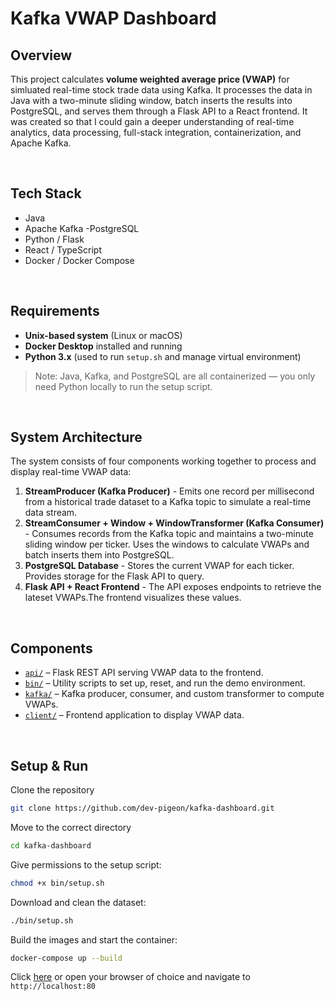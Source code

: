 # Kafka VWAP Dashboard

## Overview

This project calculates **volume weighted average price (VWAP)** for simluated real-time stock trade data using Kafka. It processes the data in Java with a two-minute sliding window, batch inserts the results into PostgreSQL, and serves them through a Flask API to a React frontend. It was created so that I could gain a deeper understanding of real-time analytics, data processing, full-stack integration, containerization, and Apache Kafka.

<br>

## Tech Stack

- Java
- Apache Kafka
  -PostgreSQL
- Python / Flask
- React / TypeScript
- Docker / Docker Compose

<br>

## Requirements

- **Unix-based system** (Linux or macOS)
- **Docker Desktop** installed and running
- **Python 3.x** (used to run `setup.sh` and manage virtual environment)

> Note: Java, Kafka, and PostgreSQL are all containerized — you only need Python locally to run the setup script.

<br>

## System Architecture

The system consists of four components working together to process and display real-time VWAP data:

1. **StreamProducer (Kafka Producer)** - Emits one record per millisecond from a historical trade dataset to a Kafka topic to simulate a real-time data stream.
2. **StreamConsumer + Window + WindowTransformer (Kafka Consumer)** - Consumes records from the Kafka topic and maintains a two-minute sliding window per ticker. Uses the windows to calculate VWAPs and batch inserts them into PostgreSQL.
3. **PostgreSQL Database** - Stores the current VWAP for each ticker. Provides storage for the Flask API to query.
4. **Flask API + React Frontend** - The API exposes endpoints to retrieve the lateset VWAPs.The frontend visualizes these values.

<br>

## Components

- [`api/`](api/README.md) – Flask REST API serving VWAP data to the frontend.
- [`bin/`](bin/README.md) – Utility scripts to set up, reset, and run the demo environment.
- [`kafka/`](kafka/README.md) – Kafka producer, consumer, and custom transformer to compute VWAPs.
- [`client/`](client/README.md) – Frontend application to display VWAP data.

<br>

## Setup & Run

Clone the repository

```bash
git clone https://github.com/dev-pigeon/kafka-dashboard.git
```

Move to the correct directory

```bash
cd kafka-dashboard
```

Give permissions to the setup script:

```bash
chmod +x bin/setup.sh
```

Download and clean the dataset:

```bash
./bin/setup.sh
```

Build the images and start the container:

```bash
docker-compose up --build
```

Click [here](http://localhost:80) or open your browser of choice and navigate to `http://localhost:80`
